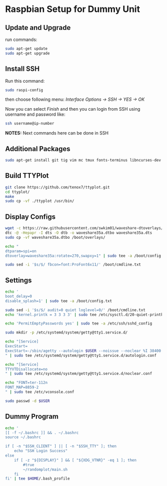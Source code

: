# Raspbian Setup for Dummy Unit

## Update and Upgrade

run commands:

```sh
sudo apt-get update
sudo apt-get upgrade
```

## Install SSH

Run this command:

```sh
sudo raspi-config
```

then choose following menu: *Interface Options -> SSH -> YES -> OK*

Now you can select *Finish* and then you can login from SSH using username and password like:

```sh
ssh username@ip-number
```

**NOTES:** Next commands here can be done in SSH

## Additional Packages

```sh
sudo apt-get install git tig vim mc tmux fonts-terminus libncurses-dev
```

## Build TTYPlot

```sh
git clone https://github.com/tenox7/ttyplot.git
cd ttyplot/
make
sudo cp -vf ./ttyplot /usr/bin/
```

## Display Configs

```sh
wget -c https://raw.githubusercontent.com/swkim01/waveshare-dtoverlays/master/waveshare35a.dts
dtc -@ -Hepapr -I dts -O dtb -o waveshare35a.dtbo waveshare35a.dts
sudo cp -vf waveshare35a.dtbo /boot/overlays/

echo "
dtparam=spi=on
dtoverlay=waveshare35a:rotate=270,swapxy=1" | sudo tee -a /boot/config.txt

sudo sed -i '$s/$/ fbcon=font:ProFont6x11/' /boot/cmdline.txt
```

## Settings

```sh
echo '
boot_delay=0
disable_splash=1' | sudo tee -a /boot/config.txt

sudo sed -i '$s/$/ audit=0 quiet loglevel=0/' /boot/cmdline.txt
echo 'kernel.printk = 3 3 3 3' | sudo tee /etc/sysctl.d/20-quiet-printk.conf

echo 'PermitEmptyPasswords yes' | sudo tee -a /etc/ssh/sshd_config

sudo mkdir -p /etc/systemd/system/getty@tty1.service.d/

echo "[Service]
ExecStart=
ExecStart=-/sbin/agetty --autologin $USER --noissue --noclear %I 38400 linux
" | sudo tee /etc/systemd/system/getty@tty1.service.d/autologin.conf

echo "[Service]
TTYVTDisallocate=no
" | sudo tee /etc/systemd/system/getty@tty1.service.d/noclear.conf

echo "FONT=ter-112n
FONT_MAP=8859-2
" | sudo tee /etc/vconsole.conf

sudo passwd -d $USER
```

## Dummy Program

```sh
echo '
[[ -f ~/.bashrc ]] && . ~/.bashrc
source ~/.bashrc

if [ -n "$SSH_CLIENT" ] || [ -n "$SSH_TTY" ]; then
    echo "SSH Login Success"
else
    if [ -z "${DISPLAY}" ] && [ "${XDG_VTNR}" -eq 1 ]; then
        #true
        ~/randomplot/main.sh
    fi
fi' | tee $HOME/.bash_profile
```

